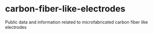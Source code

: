 # carbon-fiber-like-electrodes
Public data and information related to microfabricated carbon fiber like electrodes
